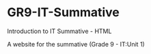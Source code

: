 # GR9-IT-Summative
Introduction to IT Summative - HTML

A website for the summative (Grade 9 - IT:Unit 1)
